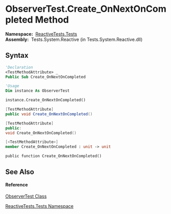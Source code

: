 # ObserverTest.Create\_OnNextOnCompleted Method

**Namespace:**  [ReactiveTests.Tests](ReactiveTests.Tests\ReactiveTests.Tests.md)  
**Assembly:**  Tests.System.Reactive (in Tests.System.Reactive.dll)

## Syntax

```vb
'Declaration
<TestMethodAttribute> _
Public Sub Create_OnNextOnCompleted
```

```vb
'Usage
Dim instance As ObserverTest

instance.Create_OnNextOnCompleted()
```

```csharp
[TestMethodAttribute]
public void Create_OnNextOnCompleted()
```

```c++
[TestMethodAttribute]
public:
void Create_OnNextOnCompleted()
```

```fsharp
[<TestMethodAttribute>]
member Create_OnNextOnCompleted : unit -> unit 
```

```jscript
public function Create_OnNextOnCompleted()
```

## See Also

#### Reference

[ObserverTest Class](ObserverTest\ObserverTest.md)

[ReactiveTests.Tests Namespace](ReactiveTests.Tests\ReactiveTests.Tests.md)




